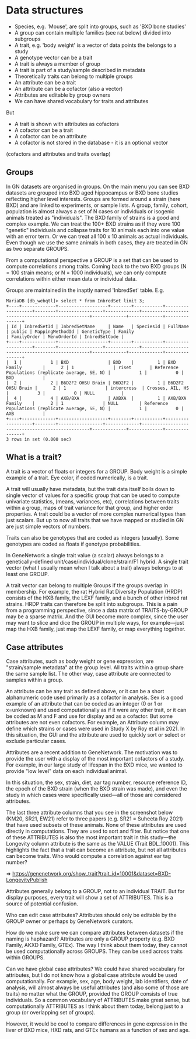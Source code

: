 # Data structures


* Species, e.g. 'Mouse', are split into groups, such as 'BXD bone studies'
* A group can contain multiple families (see rat below) divided into subgroups
* A trait, e.g. 'body weight' is a vector of data points the belongs to a study
* A genotype vector can be a trait
* A trait is always a member of group
* A trait is part of a study/sample described in metadata
* Theoretically traits can belong to multiple groups
* An attribute can be a trait
* An attribute can be a cofactor (also a vector)
* Attributes are editable by group owners
* We can have shared vocabulary for traits and attributes

But

* A trait is shown with attributes as cofactors
* A cofactor can be a trait
* A cofactor can be an attribute
* A cofactor is not stored in the database - it is an optional vector

(cofactors and attributes and traits overlap)

## Groups

In GN datasets are organised in groups. On the main menu you can see
BXD datasets are grouped into BXD aged hippocampus or BXD bone studies
reflecting higher level interests. Groups are formed around a strain
(here BXD) and are linked to experiments, or sample lists.
A group, family, cohort, population is almost always a set of N cases or
individuals or isogenic animals treated as "individuals".  The BXD family
of strains is a good and complex example. We can treat the 100+ BXD strains
as if they were 100 "genetic" individuals and collapse traits for 10
animals each into one value with an error term. Or we can treat all 100 x
10 animals as actual individuals. Even though we use the same animals in
both cases, they are treated in GN as two separate GROUPS.

From a computational perspective a GROUP is a set that can be used to
compute correlations among traits. Coming back to the two BXD groups (N =
100 strain means; or N = 1000 individuals), we can only
compute correlations within either mean data or individual data.

Groups are maintained in the inaptly named 'InbredSet' table. E.g.

```
MariaDB [db_webqtl]> select * from InbredSet limit 3;
+----+-------------+-------------------+--------+-----------+-------------------+--------+-----------------+-------------+--------------------------------------------------+-------------+-------------+---------------+
| Id | InbredSetId | InbredSetName     | Name   | SpeciesId | FullName          | public | MappingMethodId | GeneticType | Family                                           | FamilyOrder | MenuOrderId | InbredSetCode |
+----+-------------+-------------------+--------+-----------+-------------------+--------+-----------------+-------------+--------------------------------------------------+-------------+-------------+---------------+
|  1 |           1 | BXD               | BXD    |         1 | BXD Family        |      2 | 1               | riset       | Reference Populations (replicate average, SE, N) |           1 |           0 | BXD           |
|  2 |           2 | B6D2F2 OHSU Brain | B6D2F2 |         1 | B6D2F2 OHSU Brain |      2 | 1               | intercross  | Crosses, AIL, HS                                 |           3 |           0 | NULL          |
|  4 |           4 | AXB/BXA           | AXBXA  |         1 | AXB/BXA Family    |      2 | 1               | NULL        | Reference Populations (replicate average, SE, N) |           1 |           0 | AXB           |
+----+-------------+-------------------+--------+-----------+-------------------+--------+-----------------+-------------+--------------------------------------------------+-------------+-------------+---------------+
3 rows in set (0.000 sec)
```


## What is a trait?

A trait is a vector of floats or integers for a GROUP. Body weight
is a simple example of a trait. Eye color, if coded numerically, is a
trait.

A trait will usually have metadata, but the trait data itself boils
down to single vector of values for a specific group that can be used
to compute univariate statistics, (means, variances, etc),
correlations between traits within a group, maps of trait variance for
that group, and higher order properties. A trait could be a vector of
more complex numerical types than just scalars. But up to now all
traits that we have mapped or studied in GN are just simple vectors of
numbers.

Traits can also be genotypes that are coded as integers (usually). Some
genotypes are coded as floats if genotype probabilities.

In GeneNetwork a single trait value (a scalar) always belongs to a
genetically-defined unit/case/individual/clone/strain/F1 hybrid. A single
trait vector (what I usually mean when I talk about a trait) always belongs
to at least one GROUP.

A trait vector can belong to multiple Groups if the groups overlap in
membership. For example, the rat Hybrid Rat Diversity Population (HRDP)
consists of the HXB family, the LEXF family, and a bunch of other inbred
rat strains. HRDP traits can therefore be split into subgroups. This is a
pain from a programming perspective, since a data matrix of TRAITS-by-GROUP
may be a sparse matrix. And the GUI become more complex, since the user may
want to slice and dice the GROUP in multiple ways, for example—just map the
HXB family, just map the LEXF family, or map everything together.

## Case attributes

Case attributes, such as body weight or gene expression, are
"strain/sample metadata" at the group level. All traits within a group
share the same sample list. The other way, case attribute are
connected to samples within a group.

An attribute can be any trait as defined above, or it can be a short
alphanumeric code used primarily as a cofactor in analysis. Sex is a good
example of an attribute that can be coded as an integer (0 or 1 or
x=unknown) and used computationally as if it were any other trait, or it
can be coded as M and F and use for display and as a cofactor. But some
attributes are not even cofactors. For example, an Attribute column may
define which strains or cases were used in Study X by Roy et al in 2021. In
this situation, the GUI and the attribute are used to quickly sort or
select or exclude particular cases.

Attributes are a recent addition to GeneNetwork. The motivation was to
provide the user with a display of the most important cofactors of a
study.  For example, in our large study of lifespan in the BXD mice,
we wanted to provide "low level" data on each individual animal.

In this situation, the sex, strain, diet, aar tag number, resource
reference ID, the epoch of the BXD strain (when the BXD strain was made),
and even the study in which cases were specifically used—all of those are
considered attributes.

The last three attribute columns that you see in the screenshot below
(KM20, SR21, EW21) refer to three papers (e.g. SR21 = Suheeta Roy 2021)
that have used subsets of these animals. None of these attributes are used
directly in computations. They are used to sort and filter. But notice that
one of these ATTRIBUTES is also  the most important trait in this study—the
Longevity column attribute is the same as the VALUE (Trait BDL_10001). This
highlights the fact that a trait can become an attribute, but not all
attributes can become traits. Who would compute a correlation against ear
tag number?

=> https://genenetwork.org/show_trait?trait_id=10001&dataset=BXD-LongevityPublish

Attributes generally belong to a GROUP, not to an individual TRAIT. But
for display purposes, every trait will show a set of ATTRIBUTES. This is a
source of potential confusion.

Who can edit case attributes?  Attributes should only be editable by
the GROUP owner or perhaps by GeneNetwork curators.

How do we make sure we can compare attributes between datasets if the
naming is haphazard?  Attributes are only a GROUP property (e.g. BXD
Family, AKXD Family, GTEx). The way I think about them today, they
cannot be used computationally across GROUPS. They can be used across
traits within GROUPS.

Can we have global case attributes?  We could have shared vocabulary
for attributes, but I do not know how a global case attribute would be
used computationally.  For example, sex, age, body weight, lab
identifiers, date of analysis, will almost always be useful attributes
(and also some of those are traits) no matter what the GROUP, provided
the GROUP consists of true individuals.  So a common vocabulary of
ATTRIBUTES make great sense, but computationally ATTRIBUTES as I think
about them today, belong just to a group (or overlapping set of
groups).

However, it would be cool to compare differences in gene expression in
the liver of BXD mice, HXD rats, and GTEx humans as a function of sex
and age.
